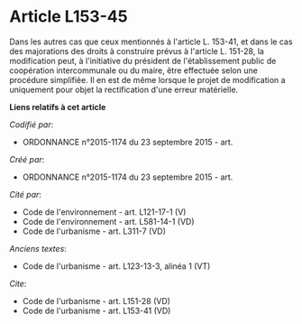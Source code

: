 # Article L153-45

Dans les autres cas que ceux mentionnés à l'article L. 153-41, et dans le cas des majorations des droits à construire prévus
à l'article L. 151-28, la modification peut, à l'initiative du président de l'établissement public de coopération
intercommunale ou du maire, être effectuée selon une procédure simplifiée. Il en est de même lorsque le projet de
modification a uniquement pour objet la rectification d'une erreur matérielle.

**Liens relatifs à cet article**

_Codifié par_:

  - ORDONNANCE n°2015-1174 du 23 septembre 2015 - art.

_Créé par_:

  - ORDONNANCE n°2015-1174 du 23 septembre 2015 - art.

_Cité par_:

  - Code de l'environnement - art. L121-17-1 (V)
  - Code de l'environnement - art. L581-14-1 (VD)
  - Code de l'urbanisme - art. L311-7 (VD)

_Anciens textes_:

  - Code de l'urbanisme - art. L123-13-3, alinéa 1  (VT)

_Cite_:

  - Code de l'urbanisme - art. L151-28 (VD)
  - Code de l'urbanisme - art. L153-41 (VD)
